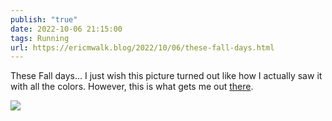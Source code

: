 ```yaml
---
publish: "true"
date: 2022-10-06 21:15:00
tags: Running
url: https://ericmwalk.blog/2022/10/06/these-fall-days.html
---
```


These Fall days... I just wish this picture turned out like how I actually saw it with all the colors. However, this is what gets me out [there](http://www.strava.com/activities/7921172704).

![](https://ericmwalk.blog/uploads/2022/63bc4fd700.jpg)
